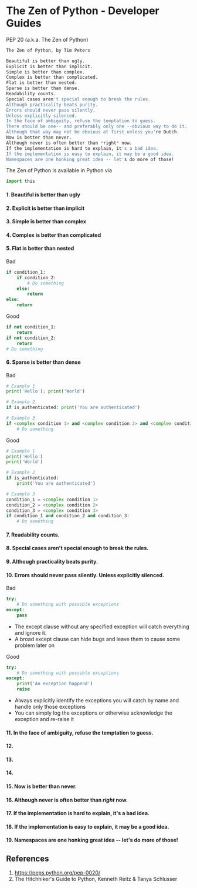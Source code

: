 # The Zen of Python - Developer Guides

PEP 20 (a.k.a. The Zen of Python)

```bash
The Zen of Python, by Tim Peters

Beautiful is better than ugly.
Explicit is better than implicit.
Simple is better than complex.
Complex is better than complicated.
Flat is better than nested.
Sparse is better than dense.
Readability counts.
Special cases aren't special enough to break the rules.
Although practicality beats purity.
Errors should never pass silently.
Unless explicitly silenced.
In the face of ambiguity, refuse the temptation to guess.
There should be one-- and preferably only one --obvious way to do it.
Although that way may not be obvious at first unless you're Dutch.
Now is better than never.
Although never is often better than *right* now.
If the implementation is hard to explain, it's a bad idea.
If the implementation is easy to explain, it may be a good idea.
Namespaces are one honking great idea -- let's do more of those!
```

The Zen of Python is available in Python via 
```python
import this
```

#### 1. Beautiful is better than ugly

#### 2. Explicit is better than implicit

#### 3. Simple is better than complex

#### 4. Complex is better than complicated

#### 5. Flat is better than nested

Bad
```python
if condition_1:
    if condition_2:
        # Do something
    else:
        return
else:
    return
```

Good
```python
if not condition_1:
    return
if not condition_2:
    return
# Do something
```

#### 6. Sparse is better than dense

Bad
```python
# Example 1
print('Hello'); print('World')

# Example 2
if is_authenticated: print('You are authenticated')

# Example 3
if <complex condition 1> and <complex condition 2> and <complex condition 3>:
    # Do something
```

Good
```python
# Example 1
print('Hello')
print('World')

# Example 2
if is_authenticated:
    print('You are authenticated')

# Example 3
condition_1 = <complex condition 1>
condition_2 = <complex condition 2>
condition_3 = <complex condition 3>
if condition_1 and condition_2 and condition_3:
    # Do something

```

#### 7. Readability counts.

#### 8. Special cases aren't special enough to break the rules.

#### 9. Although practicality beats purity.

#### 10. Errors should never pass silently. Unless explicitly silenced.

Bad
```python
try:
    # Do something with possible exceptions
except:
    pass
```
- The except clause without any specified exception will catch everything and ignore it.
- A broad except clause can hide bugs and leave them to cause some problem later on

Good
```python
try:
    # Do something with possible exceptions
except:
    print('An exception happend')
    raise
```
- Always explicitly identify the exceptions you will catch by name and handle only those exceptions
- You can simply log the exceptions or otherwise acknowledge the exception and re-raise it

#### 11. In the face of ambiguity, refuse the temptation to guess.

#### 12.

#### 13.

#### 14.

#### 15. Now is better than never.

#### 16. Although never is often better than *right* now.

#### 17. If the implementation is hard to explain, it's a bad idea.

#### 18. If the implementation is easy to explain, it may be a good idea.

#### 19. Namespaces are one honking great idea -- let's do more of those!

## References
1. https://peps.python.org/pep-0020/
2. The Hitchhiker's Guide to Python, Kenneth Reitz & Tanya Schlusser
